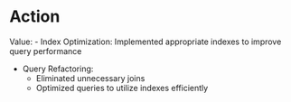 # Action

Value: - Index Optimization: Implemented appropriate indexes to improve query performance
- Query Refactoring: 
  - Eliminated unnecessary joins
  - Optimized queries to utilize indexes efficiently